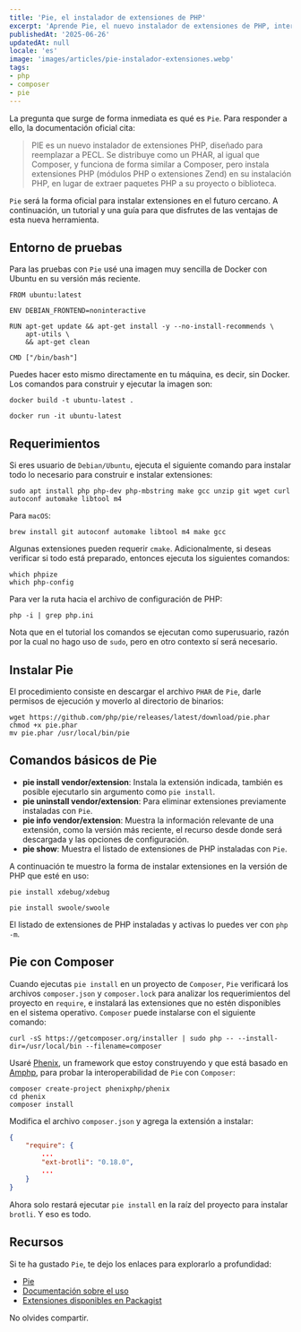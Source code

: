 ```yaml
---
title: 'Pie, el instalador de extensiones de PHP'
excerpt: 'Aprende Pie, el nuevo instalador de extensiones de PHP, interoperable con Composer y Packagist, podrás instalar extensiones desde los requerimientos de tu proyecto con un comando.'
publishedAt: '2025-06-26'
updatedAt: null
locale: 'es'
image: 'images/articles/pie-instalador-extensiones.webp'
tags:
- php
- composer
- pie
---
```


La pregunta que surge de forma inmediata es qué es `Pie`. Para responder a ello, la documentación oficial cita:

> PIE es un nuevo instalador de extensiones PHP, diseñado para reemplazar a PECL. Se distribuye como un PHAR, al igual que Composer, y funciona de forma similar a Composer, pero instala extensiones PHP (módulos PHP o extensiones Zend) en su instalación PHP, en lugar de extraer paquetes PHP a su proyecto o biblioteca.

`Pie` será la forma oficial para instalar extensiones en el futuro cercano. A continuación, un tutorial y una guía para que disfrutes de las ventajas de esta nueva herramienta.

<lite-youtube videoid="xCPp-VgmcR8" disablenoscript></lite-youtube>

## Entorno de pruebas

Para las pruebas con `Pie` usé una imagen muy sencilla de Docker con Ubuntu en su versión más reciente.

```shell
FROM ubuntu:latest

ENV DEBIAN_FRONTEND=noninteractive

RUN apt-get update && apt-get install -y --no-install-recommends \
    apt-utils \
    && apt-get clean

CMD ["/bin/bash"]
```

Puedes hacer esto mismo directamente en tu máquina, es decir, sin Docker. Los comandos para construir y ejecutar la imagen son:

```shell
docker build -t ubuntu-latest .

docker run -it ubuntu-latest
```

## Requerimientos

Si eres usuario de `Debian/Ubuntu`, ejecuta el siguiente comando para instalar todo lo necesario para construir e instalar extensiones:

```shell
sudo apt install php php-dev php-mbstring make gcc unzip git wget curl autoconf automake libtool m4
```

Para `macOS`:

```shell
brew install git autoconf automake libtool m4 make gcc
```

Algunas extensiones pueden requerir `cmake`. Adicionalmente, si deseas verificar si todo está preparado, entonces ejecuta los siguientes comandos:

```shell
which phpize
which php-config
```

Para ver la ruta hacia el archivo de configuración de PHP:

```shell
php -i | grep php.ini
```

Nota que en el tutorial los comandos se ejecutan como superusuario, razón por la cual no hago uso de `sudo`, pero en otro contexto sí será necesario.

## Instalar Pie

El procedimiento consiste en descargar el archivo `PHAR` de `Pie`, darle permisos de ejecución y moverlo al directorio de binarios:

```shell
wget https://github.com/php/pie/releases/latest/download/pie.phar
chmod +x pie.phar
mv pie.phar /usr/local/bin/pie
```

## Comandos básicos de Pie

- **pie install vendor/extension**: Instala la extensión indicada, también es posible ejecutarlo sin argumento como `pie install`.
- **pie uninstall vendor/extension**: Para eliminar extensiones previamente instaladas con `Pie`.
- **pie info vendor/extension**: Muestra la información relevante de una extensión, como la versión más reciente, el recurso desde donde será descargada y las opciones de configuración.
- **pie show**: Muestra el listado de extensiones de PHP instaladas con `Pie`.

A continuación te muestro la forma de instalar extensiones en la versión de PHP que esté en uso:

```shell
pie install xdebug/xdebug

pie install swoole/swoole
```

El listado de extensiones de PHP instaladas y activas lo puedes ver con `php -m`.

## Pie con Composer

Cuando ejecutas `pie install` en un proyecto de `Composer`, `Pie` verificará los archivos `composer.json` y `composer.lock` para analizar los requerimientos del proyecto en `require`, e instalará las extensiones que no estén disponibles en el sistema operativo. `Composer` puede instalarse con el siguiente comando:

```shell
curl -sS https://getcomposer.org/installer | sudo php -- --install-dir=/usr/local/bin --filename=composer
```

Usaré [Phenix](https://phenix.omarbarbosa.com/), un framework que estoy construyendo y que está basado en [Amphp](https://amphp.org/), para probar la interoperabilidad de `Pie` con `Composer`:

```shell
composer create-project phenixphp/phenix
cd phenix
composer install
```

Modifica el archivo `composer.json` y agrega la extensión a instalar:

```json
{
    "require": {
        ...
        "ext-brotli": "0.18.0",
        ...
    }
}
```

Ahora solo restará ejecutar `pie install` en la raíz del proyecto para instalar `brotli`. Y eso es todo.

## Recursos

Si te ha gustado `Pie`, te dejo los enlaces para explorarlo a profundidad:

- [Pie](https://github.com/php/pie)
- [Documentación sobre el uso](https://github.com/php/pie/blob/main/docs/usage.md)
- [Extensiones disponibles en Packagist](https://packagist.org/extensions)

No olvides compartir.
